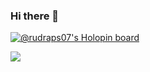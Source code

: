 ### Hi there 👋

<!--
**Rudraps07/Rudraps07** is a ✨ _special_ ✨ repository because its `README.md` (this file) appears on your GitHub profile.





Here are some ideas to get you started:

- 🔭 I’m currently working on ...
- 🌱 I’m currently learning ...
- 👯 I’m looking to collaborate on ...
- 🤔 I’m looking for help with ...
- 💬 Ask me about ...
- 📫 How to reach me: ...
- 😄 Pronouns: ...
- ⚡ Fun fact: ...
-->
[![@rudraps07's Holopin board](https://holopin.me/rudraps07)](https://holopin.io/@rudraps07)

<img
  align="center"
  src="https://github-readme-stats.vercel.app/api/?username=rebelchris&theme=dracula"
/>
